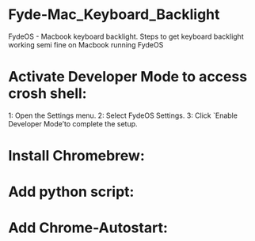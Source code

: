 # Fyde-Mac_Keyboard_Backlight
FydeOS - Macbook keyboard backlight.
Steps to get keyboard backlight working semi fine on Macbook running FydeOS

# Activate Developer Mode to access crosh shell:
1: Open the Settings menu.
2: Select FydeOS Settings.
3: Click `Enable Developer Mode’to complete the setup.

# Install Chromebrew:

# Add python script:

# Add Chrome-Autostart:

